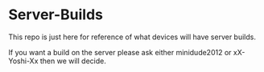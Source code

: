 # Server-Builds

This repo is just here for reference of what devices will have server builds. 

If you want a build on the server please ask either minidude2012 or xX-Yoshi-Xx then we will decide. 
